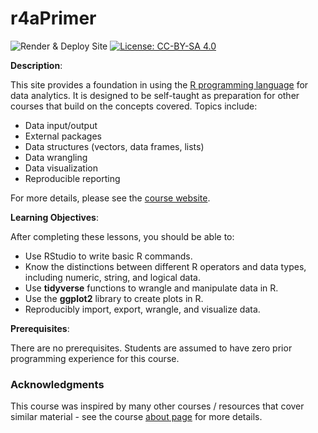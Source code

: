 
<!-- README.md is generated from README.Rmd. Please edit that file -->

# r4aPrimer

<!-- badges: start -->

![Render & Deploy
Site](https://github.com/jhelvy/r4aPrimer/workflows/Render%20&%20Deploy%20Site/badge.svg)
[![License:
CC-BY-SA 4.0](https://img.shields.io/badge/License-CC%20BY--SA-lightgrey)](https://creativecommons.org/licenses/by-sa/4.0/)
<!-- badges: end -->

**Description**:

This site provides a foundation in using the [R programming
language](https://www.r-project.org/) for data analytics. It is designed
to be self-taught as preparation for other courses that build on the
concepts covered. Topics include:

  - Data input/output
  - External packages
  - Data structures (vectors, data frames, lists)
  - Data wrangling
  - Data visualization
  - Reproducible reporting

For more details, please see the [course
website](https://jhelvy.github.io/r4aPrimer/).

**Learning Objectives**:

After completing these lessons, you should be able to:

  - Use RStudio to write basic R commands.
  - Know the distinctions between different R operators and data types,
    including numeric, string, and logical data.
  - Use **tidyverse** functions to wrangle and manipulate data in R.
  - Use the **ggplot2** library to create plots in R.
  - Reproducibly import, export, wrangle, and visualize data.

**Prerequisites**:

There are no prerequisites. Students are assumed to have zero prior
programming experience for this course.

### Acknowledgments

This course was inspired by many other courses / resources that cover
similar material - see the course [about
page](http://jhelvy.github.io/r4aPrimer/about.html) for more details.
